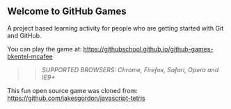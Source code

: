 ## Welcome to GitHub Games

A project based learning activity for people who are getting started with Git and GitHub.

You can play the game at: https://githubschool.github.io/github-games-bkentel-mcafee

>> _*SUPPORTED BROWSERS*: Chrome, Firefox, Safari, Opera and IE9+_

This fun open source game was cloned from: https://github.com/jakesgordon/javascript-tetris
